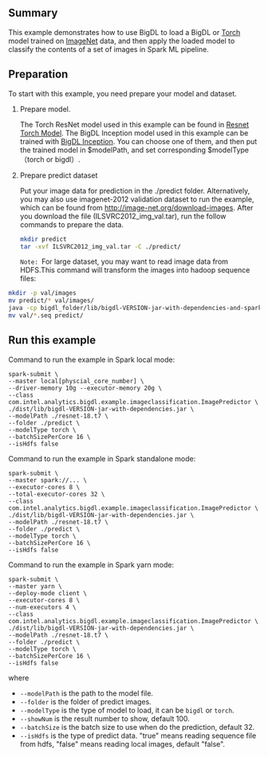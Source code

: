 ## Summary
This example demonstrates how to use BigDL to load a BigDL or [Torch](http://torch.ch/) model trained on [ImageNet](http://image-net.org/) data, and then apply the loaded model to classify the contents of a set of images in Spark ML pipeline.

## Preparation

To start with this example, you need prepare your model and dataset.

1. Prepare model.

    The Torch ResNet model used in this example can be found in [Resnet Torch Model](https://github.com/facebook/fb.resnet.torch/tree/master/pretrained).
    The BigDL Inception model used in this example can be trained with [BigDL Inception](https://github.com/intel-analytics/BigDL/tree/master/spark/dl/src/main/scala/com/intel/analytics/bigdl/models/inception).
    You can choose one of them, and then put the trained model in $modelPath, and set corresponding $modelType（torch or bigdl）.
   
2. Prepare predict dataset

    Put your image data for prediction in the ./predict folder. Alternatively, you may also use imagenet-2012 validation dataset to run the example, which can be found from <http://image-net.org/download-images>. After you download the file (ILSVRC2012_img_val.tar), run the follow commands to prepare the data.
    
    ```bash
    mkdir predict
    tar -xvf ILSVRC2012_img_val.tar -C ./predict/
    ```
  
  
     <code>Note: </code>For large dataset, you may want to read image data from HDFS.This command will transform the images into hadoop sequence files:

```bash
mkdir -p val/images
mv predict/* val/images/
java -cp bigdl_folder/lib/bigdl-VERSION-jar-with-dependencies-and-spark.jar com.intel.analytics.bigdl.models.utils.ImageNetSeqFileGenerator -f ./ --validationOnly --hasName
mv val/*.seq predict/
```

  
## Run this example

Command to run the example in Spark local mode:
```
spark-submit \
--master local[physcial_core_number] \
--driver-memory 10g --executor-memory 20g \
--class com.intel.analytics.bigdl.example.imageclassification.ImagePredictor \
./dist/lib/bigdl-VERSION-jar-with-dependencies.jar \
--modelPath ./resnet-18.t7 \
--folder ./predict \
--modelType torch \
--batchSizePerCore 16 \
--isHdfs false
```
Command to run the example in Spark standalone mode:
```
spark-submit \
--master spark://... \
--executor-cores 8 \
--total-executor-cores 32 \
--class com.intel.analytics.bigdl.example.imageclassification.ImagePredictor \
./dist/lib/bigdl-VERSION-jar-with-dependencies.jar \
--modelPath ./resnet-18.t7 \
--folder ./predict \
--modelType torch \
--batchSizePerCore 16 \
--isHdfs false
```
Command to run the example in Spark yarn mode:
```
spark-submit \
--master yarn \
--deploy-mode client \
--executor-cores 8 \
--num-executors 4 \
--class com.intel.analytics.bigdl.example.imageclassification.ImagePredictor \
./dist/lib/bigdl-VERSION-jar-with-dependencies.jar \
--modelPath ./resnet-18.t7 \
--folder ./predict \
--modelType torch \
--batchSizePerCore 16 \
--isHdfs false
```
where 

* ```--modelPath``` is the path to the model file.
* ```--folder``` is the folder of predict images.
* ```--modelType``` is the type of model to load, it can be ```bigdl``` or ```torch```.
* ```--showNum``` is the result number to show, default 100.
* ```--batchSize``` is the batch size to use when do the prediction, default 32.
* ```--isHdfs``` is the type of predict data. "true" means reading sequence file from hdfs, "false" means reading local images, default "false". 
